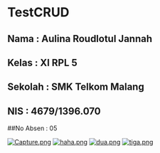 # TestCRUD

## Nama : Aulina Roudlotul Jannah
## Kelas  : XI RPL 5
## Sekolah : SMK Telkom Malang 
## NIS : 4679/1396.070
##No Absen : 05

[![Capture.png](https://s12.postimg.org/3l0p0qb0t/Capture.png)](https://postimg.org/image/vxw6r6wqx/)
[![haha.png](https://s17.postimg.org/g4lwglaxr/haha.png)](https://postimg.org/image/jo7u6ednf/)
[![dua.png](https://s7.postimg.org/hj7kxm95n/dua.png)](https://postimg.org/image/yjqh6am6v/)
[![tiga.png](https://s8.postimg.org/mnjsl0p5h/tiga.png)](https://postimg.org/image/4kqptstap/)
